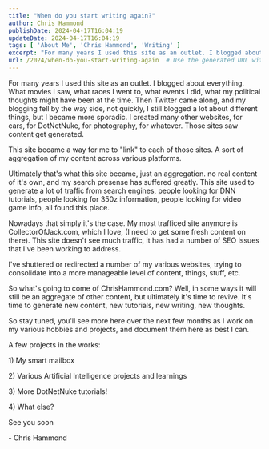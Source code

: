 ```yaml
---
title: "When do you start writing again?"
author: Chris Hammond
publishDate: 2024-04-17T16:04:19
updateDate: 2024-04-17T16:04:19
tags: [ 'About Me', 'Chris Hammond', 'Writing' ]
excerpt: "For many years I used this site as an outlet. I blogged about everything. What movies I saw, what races I went to, what events I did, what my political thoughts might have been at the time. Then Twitter came along, and my blogging fell by the way side, not quickly, I still blogged a lot about different things, but I became more sporadic. I created many other websites, for cars, for DotNetNuke, for photography, for whatever. Those sites saw content get generated. "
url: /2024/when-do-you-start-writing-again  # Use the generated URL with year
---
```

<p>For many years I used this site as an outlet. I blogged about everything. What movies I saw, what races I went to, what events I did, what my political thoughts might have been at the time. Then Twitter came along, and my blogging fell by the way side, not quickly, I still blogged a lot about different things, but I became more sporadic. I created many other websites, for cars, for DotNetNuke, for photography, for whatever. Those sites saw content get generated.</p>  <p>This site became a way for me to &quot;link&quot; to each of those sites. A sort of aggregation of my content across various platforms.&nbsp;</p>  <p>Ultimately that&#39;s what this site became, just an aggregation. no real content of it&#39;s own, and my search presense has suffered greatly. This site used to generate a lot of traffic from search engines, people looking for DNN tutorials, people looking for 350z information, people looking for video game info, all found this place.</p>  <p>Nowadays that simply it&#39;s the case. My most trafficed site anymore is CollectorOfJack.com, which I love, (I need to get some fresh content on there). This site doesn&#39;t see much traffic, it has had a number of SEO issues that I&#39;ve been working to address.</p>  <p>I&#39;ve shuttered or redirected a number of my various websites, trying to consolidate into a more manageable level of content, things, stuff, etc.</p>  <p>So what&#39;s going to come of ChrisHammond.com? Well, in some ways it will still be an aggregate of other content, but ultimately it&#39;s time to revive. It&#39;s time to generate new content, new tutorials, new writing, new thoughts.&nbsp;</p>  <p>So stay tuned, you&#39;ll see more here over the next few months as I work on my various hobbies and projects, and document them here as best I can.</p>  <p>A few projects in the works:</p>  <p>1) My smart mailbox</p>  <p>2) Various Artificial Intelligence projects and learnings</p>  <p>3) More DotNetNuke tutorials!</p>  <p>4) What else?</p>  <p>See you soon</p>  <p>- Chris Hammond</p>  <p>&nbsp;</p> 
